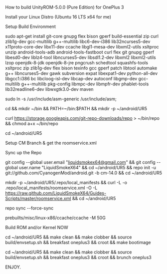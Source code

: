 
How to build UnityROM-5.0.0 (Pure Edition) for OnePlus 3

Install your Linux Distro (Ubuntu 16 LTS x64 for me)

Setup Build Environment

sudo apt-get install git-core gnupg flex bison gperf build-essential zip curl zlib1g-dev gcc-multilib g++-multilib libc6-dev-i386 lib32ncurses5-dev x11proto-core-dev libx11-dev ccache libgl1-mesa-dev libxml2-utils xsltproc unzip android-tools-adb android-tools-fastboot curl flex git gnupg gperf libesd0-dev liblz4-tool libncurses5-dev libsdl1.2-dev libxml2 libxml2-utils lzop openjdk-8-jdk openjdk-8-jre pngcrush schedtool squashfs-tools xsltproc zip zlib1g-dev flex bison texinfo gcc gperf patch libtool automake g++ libncurses5-dev gawk subversion expat libexpat1-dev python-all-dev libgcc1:i386 bc libcloog-isl-dev libcap-dev autoconf libgmp-dev gcc-multilib g++-multilib pkg-config libmpc-dev libmpfr-dev phablet-tools lib32readline6-dev libwxgtk3.0-dev maven

sudo ln -s /usr/include/asm-generic /usr/include/asm;

cd && mkdir ~/bin && PATH=~/bin:$PATH && mkdir -p ~/android/UR5 

curl https://storage.googleapis.com/git-repo-downloads/repo > ~/bin/repo && chmod a+x ~/bin/repo 

cd ~/android/UR5

Setup CM Branch & get the roomservice.xml

Sync up the Repo

git config --global user.email "liquidsmokex64@gmail.com" && git config --global user.name "LiquidSmokeX64" && cd ~/android/UR5 && repo init -u git://github.com/CyanogenMod/android.git -b cm-14.0 && cd ~/android/UR5

mkdir -p ~/android/UR5/.repo/local_manifests && curl -L -o .repo/local_manifests/roomservice.xml -O -L https://raw.github.com/LiquidSmokeX64/Guides-Scripts/master/roomservice.xml && cd ~/android/UR5


repo sync --force-sync

prebuilts/misc/linux-x86/ccache/ccache -M 50G

Build ROM and/or Kernel NOW

cd ~/android/UR5 && make clean && make clobber && source build/envsetup.sh && breakfast oneplus3 && croot && make bootimage

cd ~/android/UR5 && make clean && make clobber && source build/envsetup.sh && breakfast oneplus3 && croot &&  brunch oneplus3

ENJOY.
